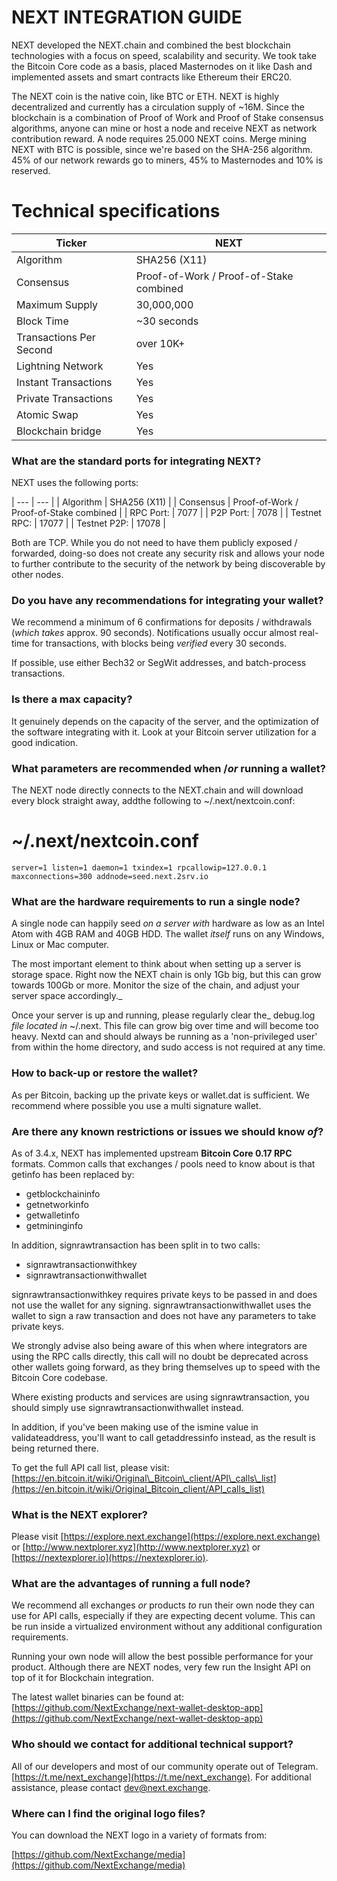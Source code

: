 ##
# NEXT INTEGRATION GUIDE

NEXT developed the NEXT.chain and combined the best blockchain technologies with a focus on speed, scalability and security. We took take the Bitcoin Core code as a basis, placed Masternodes on it like Dash and implemented assets and smart contracts like Ethereum their ERC20.

The NEXT coin is the native coin, like BTC or ETH. NEXT is highly decentralized and currently has a circulation supply of ~16M. Since the blockchain is a combination of Proof of Work and Proof of Stake consensus algorithms, anyone can mine or host a node and receive NEXT as network contribution reward. A node requires 25.000 NEXT coins. Merge mining NEXT with BTC is possible, since we&#39;re based on the SHA-256 algorithm. 45% of our network rewards go to miners, 45% to Masternodes and 10% is reserved.

# Technical specifications

| Ticker | NEXT |
| --- | --- |
| Algorithm | SHA256 (X11) |
| Consensus | Proof-of-Work / Proof-of-Stake combined |
| Maximum Supply | 30,000,000 |
| Block Time | ~30 seconds |
| Transactions Per Second | over 10K+ |
| Lightning Network | Yes |
| Instant Transactions | Yes |
| Private Transactions | Yes |
| Atomic Swap | Yes |
| Blockchain bridge | Yes |


### What are the standard ports for integrating NEXT?

NEXT uses the following ports:


| --- | --- |
| Algorithm | SHA256 (X11) |
| Consensus | Proof-of-Work / Proof-of-Stake combined |
| RPC Port:    |         7077 |
| P2P Port:    |         7078 |
| Testnet RPC: |        17077 |
| Testnet P2P: |        17078 |

Both are TCP. While you do not need to have them publicly exposed / forwarded, doing-so does not create any security risk and allows your node to further contribute to the security of the network by being discoverable by other nodes.

### Do you have any recommendations for integrating your wallet?

We recommend a minimum of 6 confirmations for deposits / withdrawals (_which takes_ approx. 90 seconds). Notifications usually occur almost real-time for transactions, with blocks being _verified_ every 30 seconds.

If possible, use either Bech32 or SegWit addresses, and batch-process transactions.

### Is there a max capacity?

It genuinely depends on the capacity of the server, and the optimization of the software integrating with it. Look at your Bitcoin server utilization for a good indication.


### What parameters are recommended when /_or_ running a wallet?

The NEXT node directly connects to the NEXT.chain and will download every block straight away, addthe following to ~/.next/nextcoin.conf:

# ~/.next/nextcoin.conf
`
server=1
listen=1
daemon=1
txindex=1
rpcallowip=127.0.0.1
maxconnections=300
addnode=seed.next.2srv.io
`

### What are the hardware requirements to run a single node?

A single node can happily seed _on a server with_ hardware as low as an Intel Atom with 4GB RAM and 40GB HDD. The wallet _itself_ runs on any Windows, Linux or Mac computer.

The most important element to think about when setting up a server is storage space. Right now the NEXT chain is only 1Gb big, but this can grow towards 100Gb or more. Monitor the size of the chain, and adjust your server space accordingly._

Once your server is up and running, please regularly clear the_ debug.log _file located in_ ~/.next. This file can grow big over time and will become too heavy. Nextd can and should always be running as a &#39;non-privileged user&#39; from within the home directory, and sudo access is not required at any time.

### How to back-up or restore the wallet?

As per Bitcoin, backing up the private keys or wallet.dat is sufficient. We recommend where possible you use a multi signature wallet.

### Are there any known restrictions or issues we should know _of_?

As of 3.4.x, NEXT has implemented upstream **Bitcoin Core 0.17 RPC** formats. Common calls that exchanges / pools need to know about is that getinfo has been replaced by:

- getblockchaininfo
- getnetworkinfo
- getwalletinfo
- getmininginfo

In addition, signrawtransaction has been split in to two calls:

- signrawtransactionwithkey
- signrawtransactionwithwallet

signrawtransactionwithkey requires private keys to be passed in and does not use the wallet for any signing. signrawtransactionwithwallet uses the wallet to sign a raw transaction and does not have any parameters to take private keys.

We strongly advise also being aware of this when where integrators are using the RPC calls directly, this call will no doubt be deprecated across other wallets going forward, as they bring themselves up to speed with the Bitcoin Core codebase.

Where existing products and services are using signrawtransaction, you should simply use signrawtransactionwithwallet instead.

In addition, if you&#39;ve been making use of the ismine value in validateaddress, you&#39;ll want to call getaddressinfo instead, as the result is being returned there.

To get the full API call list, please visit:
[https://en.bitcoin.it/wiki/Original\_Bitcoin\_client/API\_calls\_list](https://en.bitcoin.it/wiki/Original_Bitcoin_client/API_calls_list)

### What is the NEXT explorer?

Please visit [https://explore.next.exchange](https://explore.next.exchange) or [http://www.nextplorer.xyz](http://www.nextplorer.xyz) or [https://nextexplorer.io](https://nextexplorer.io).

### What are the advantages of running a full node?

We recommend all exchanges _or_ products _to_ run their own node they can use for API calls, especially if they are expecting decent volume. This can be run inside a virtualized environment without any additional configuration requirements.

Running your own node will allow the best possible performance for your product. Although there are NEXT nodes, very few run the Insight API on top of it for Blockchain integration.

The latest wallet binaries can be found at: [https://github.com/NextExchange/next-wallet-desktop-app](https://github.com/NextExchange/next-wallet-desktop-app)

### Who should we contact for additional technical support?

All of our developers and most of our community operate out of Telegram. [https://t.me/next_exchange](https://t.me/next_exchange). For additional assistance, please contact [dev@next.exchange](mailto:dev@next.exchange).

### Where can I find the original logo files?

You can download the NEXT logo in a variety of formats from:

[https://github.com/NextExchange/media](https://github.com/NextExchange/media)
